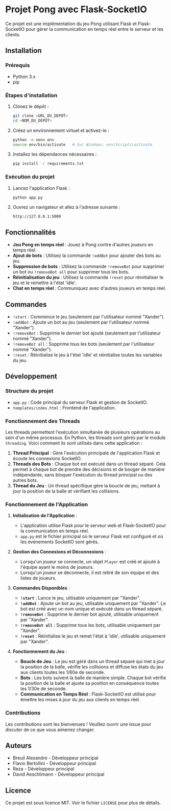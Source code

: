 # Projet Pong avec Flask-SocketIO

Ce projet est une implémentation du jeu Pong utilisant Flask et Flask-SocketIO pour gérer la communication en temps réel entre le serveur et les clients.

## Installation

### Prérequis

- Python 3.x
- pip

### Étapes d'installation

1. Clonez le dépôt :

    ```bash
    git clone <URL_DU_DEPOT>
    cd <NOM_DU_DEPOT>
    ```

2. Créez un environnement virtuel et activez-le :

    ```bash
    python -m venv env
    source env/bin/activate   # Sur Windows: env\Scripts\activate
    ```

3. Installez les dépendances nécessaires :

    ```bash
    pip install -r requirements.txt
    ```

### Exécution du projet

1. Lancez l'application Flask :

    ```bash
    python app.py
    ```

2. Ouvrez un navigateur et allez à l'adresse suivante :

    ```
    http://127.0.0.1:5000
    ```

## Fonctionnalités

- **Jeu Pong en temps réel** : Jouez à Pong contre d'autres joueurs en temps réel.
- **Ajout de bots** : Utilisez la commande `!addBot` pour ajouter des bots au jeu.
- **Suppression de bots** : Utilisez la commande `!removeBot` pour supprimer un bot ou `!removeBot all` pour supprimer tous les bots.
- **Réinitialisation du jeu** : Utilisez la commande `!reset` pour réinitialiser le jeu et le remettre à l'état 'idle'.
- **Chat en temps réel** : Communiquez avec d'autres joueurs en temps réel.

## Commandes

- `!start` : Commence le jeu (seulement par l'utilisateur nommé "Xander").
- `!addBot` : Ajoute un bot au jeu (seulement par l'utilisateur nommé "Xander").
- `!removeBot` : Supprime le dernier bot ajouté (seulement par l'utilisateur nommé "Xander").
- `!removeBot all` : Supprime tous les bots (seulement par l'utilisateur nommé "Xander").
- `!reset` : Réinitialise le jeu à l'état 'idle' et réinitialise toutes les variables du jeu.

## Développement

### Structure du projet

- `app.py` : Code principal du serveur Flask et gestion de SocketIO.
- `templates/index.html` : Frontend de l'application.

### Fonctionnement des Threads

Les threads permettent l'exécution simultanée de plusieurs opérations au sein d'un même processus. En Python, les threads sont gérés par le module `threading`. Voici comment ils sont utilisés dans cette application :

1. **Thread Principal** : Gère l'exécution principale de l'application Flask et écoute les connexions SocketIO.
2. **Threads des Bots** : Chaque bot est exécuté dans un thread séparé. Cela permet à chaque bot de prendre des décisions et de bouger de manière indépendante, sans bloquer l'exécution du thread principal ou des autres bots.
3. **Thread du Jeu** : Un thread spécifique gère la boucle de jeu, mettant à jour la position de la balle et vérifiant les collisions.

### Fonctionnement de l'Application

1. **Initialisation de l'Application** :
    - L'application utilise Flask pour le serveur web et Flask-SocketIO pour la communication en temps réel.
    - `app.py` est le fichier principal où le serveur Flask est configuré et où les événements SocketIO sont gérés.

2. **Gestion des Connexions et Déconnexions** :
    - Lorsqu'un joueur se connecte, un objet `Player` est créé et ajouté à l'équipe ayant le moins de joueurs.
    - Lorsqu'un joueur se déconnecte, il est retiré de son équipe et des listes de joueurs.

3. **Commandes Disponibles** :
    - **`!start`** : Lance le jeu, utilisable uniquement par "Xander".
    - **`!addBot`** : Ajoute un bot au jeu, utilisable uniquement par "Xander". Le bot est créé avec un nom unique et exécuté dans un thread séparé.
    - **`!removeBot`** : Supprime le dernier bot ajouté, utilisable uniquement par "Xander".
    - **`!removeBot all`** : Supprime tous les bots, utilisable uniquement par "Xander".
    - **`!reset`** : Réinitialise le jeu et remet l'état à 'idle', utilisable uniquement par "Xander".

4. **Fonctionnement du Jeu** :
    - **Boucle de Jeu** : Le jeu est géré dans un thread séparé qui met à jour la position de la balle, vérifie les collisions et diffuse les états du jeu aux clients toutes les 1/60e de seconde.
    - **Bots** : Les bots suivent la balle de manière simple. Chaque bot vérifie la position de la balle et ajuste sa position en conséquence toutes les 1/30e de seconde.
    - **Communication en Temps Réel** : Flask-SocketIO est utilisé pour émettre les mises à jour du jeu aux clients en temps réel.

### Contributions

Les contributions sont les bienvenues ! Veuillez ouvrir une issue pour discuter de ce que vous aimeriez changer.

## Auteurs

- Breuil Alexandre - Développeur principal
- Flavio Bertollini - Développeur principal
- Reza - Développeur principal
- David Aeschlimann - Développeur principal



## Licence

Ce projet est sous licence MIT. Voir le fichier `LICENSE` pour plus de détails.
